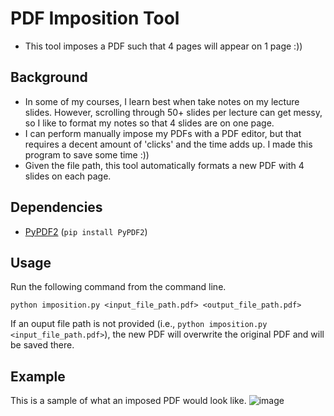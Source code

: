 # PDF Imposition Tool

* This tool imposes a PDF such that 4 pages will appear on 1 page :))

## Background
* In some of my courses, I learn best when take notes on my lecture slides. However, scrolling through 50+ slides per lecture can get messy, so I like to format my notes so that 4 slides are on one page.
* I can perform manually impose my PDFs with a PDF editor, but that requires a decent amount of 'clicks' and the time adds up. I made this program to save some time :))
* Given the file path, this tool automatically formats a new PDF with 4 slides on each page.

## Dependencies
* [PyPDF2](https://pypi.org/project/PyPDF2/) (`pip install PyPDF2`)

## Usage
Run the following command from the command line.
```
python imposition.py <input_file_path.pdf> <output_file_path.pdf>
```
If an ouput file path is not provided (i.e., `python imposition.py <input_file_path.pdf>`), the new PDF will overwrite the original PDF and will be saved there.

## Example
This is a sample of what an imposed PDF would look like.
![image](https://user-images.githubusercontent.com/68765813/148579172-58147f7e-b570-4a0d-87cd-dbe9745d3017.png)
